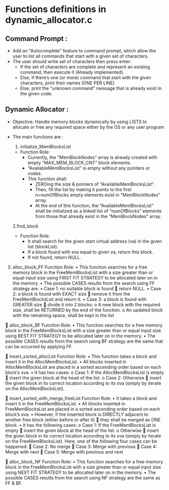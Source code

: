 # **Functions definitions in dynamic_allocator.c**
## Command Prompt :
   - Add an "Autocomplete" feature to command prompt, which allow the user to list all commands that start with a given set of characters.
   - The user should write set of characters then press enter:
     - If the set of characters are complete and represent an existing command, then execute it (Already implemented). 
     - Else, if there’s one (or more) command that start with the given characters, print their names (ONE PER LINE)
     - Else, print the “unknown command” message that is already exist in the given code.


## Dynamic Allocator :
   - Objective:
        Handle memory blocks dynamically by using LISTS to allocate or free any required space either by the OS or any user program   
   - The main functions are :
     1. initialize_MemBlocksList
       - Function Role: 
         - Currently, the “MemBlockNodes” array is already created with empty “MAX_MEM_BLOCK_CNT” block elements.
         - “AvailableMemBlocksList” is empty without any pointers or nodes.
         - This function shall:
            - ZEROing the size & pointers of “AvailableMemBlocksList”.
            - Then, fill the list by making it points to the first n=numOfBlocks empty elements exist in “MemBlockNodes” array.
            - At the end of this function, the “AvailableMemBlocksList” shall be initialized as a linked list of “numOfBlocks” elements from those that already exist in the “MemBlockNodes” array.

     2.find_block
        - Function Role: 
          -	It shall search for the given start virtual address (va) in the given list (blockList).
          - If a block found with sva equal to given va, return this block.
          - If not found, return NULL.

3.	alloc_block_FF
Function Role: 
•	This function searches for a free memory block in the FreeMemBlocksList with a size greater than or equal input size using FIRST FIT STRATEGY to be allocated later on in the memory.
•	The possible CASES results from the search using FF strategy are:
•	Case 1: no suitable block is found  return NULL.
•	Case 2: a block is found with EXACT size  remove it from the FreeMemBlocksList and return it.
•	Case 3: a block is found with GREATER size  divide it into 2 blocks:
o	A new block with the required size, shall be RETURNED by the end of the function.
o	An updated block with the remaining space, shall be kept in the list

	alloc_block_BF
Function Role: 
•	This function searches for a free memory block in the FreeMemBlocksList with a size greater than or equal input size using BEST FIT STRATEGY to be allocated later on in the memory.
•	The possible CASES results from the search using BF strategy are the same that can be occurred by applying FF.

	insert_sorted_allocList
Function Role: 
•	This function takes a block and insert it in the AllocMemBlocksList.
•	All blocks inserted in AllocMemBlocksList are placed in a sorted ascending order based on each block’s sva.
•	It has two cases:
o	Case 1: If the AllocMemBlocksList is empty  insert the given block at the head of the list.
o	Case 2: Otherwise  insert the given block in its correct location according to its sva (simply by iterate on the AllocMemBlocksList).

	insert_sorted_with_merge_freeList
Function Role: 
•	It takes a block and insert it in the FreeMemBlocksList.
•	All blocks inserted in FreeMemBlocksList are placed in a sorted ascending order based on each block’s sva.
•	However, if the inserted block is DIRECTLY adjacent to another free block (either before or after it)  they shall be merged as ONE block.
•	It has the following cases:
o	Case 1: If the FreeMemBlocksList is empty  insert the given block at the head of the list.
o	Otherwise  insert the given block in its correct location according to its sva (simply by iterate on the FreeMemBlocksList). Here, one of the following four cases can be happened:
	Case 2: No merge
	Case 3: Merge with previous
	Case 4: Merge with next
	Case 5: Merge with previous and next

	alloc_block_NF
Function Role: 
•	This function searches for a free memory block in the FreeMemBlocksList with a size greater than or equal input size using NEXT FIT STRATEGY to be allocated later on in the memory.
•	The possible CASES results from the search using NF strategy are the same as FF & BF.
